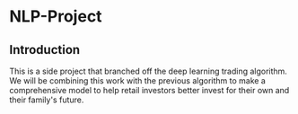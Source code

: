 # NLP-Project

## Introduction
This is a side project that branched off the deep learning trading algorithm. We will be combining this work with the previous algorithm to make a comprehensive model to help retail investors better invest for their own and their family's future.
